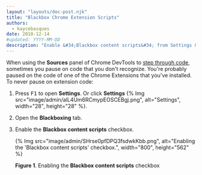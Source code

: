 ```yaml
---
layout: "layouts/doc-post.njk"
title: "Blackbox Chrome Extension Scripts"
authors:
  - kaycebasques
date: 2018-12-14
#updated: YYYY-MM-DD
description: "Enable &#34;Blackbox content scripts&#34; from Settings &gt; Blackboxing."
---
```


When using the **Sources** panel of Chrome DevTools to [step through code][1], sometimes you pause
on code that you don't recognize. You're probably paused on the code of one of the Chrome Extensions
that you've installed. To never pause on extension code:

1.  Press <kbd>F1</kbd> to open **Settings**. Or click **Settings**
    {% Img src="image/admin/alL4Um6RCmypEOSCEBgj.png", alt="Settings", width="28", height="28" %}.
2.  Open the **Blackboxing** tab.
3.  Enable the **Blackbox content scripts** checkbox.

    {% Img src="image/admin/SHrse0pfDPQ3fsdwkKbb.png", alt="Enabling the 'Blackbox content scripts' checkbox.", width="800", height="562" %}

    **Figure 1**. Enabling the **Blackbox content scripts** checkbox

[1]: /web/tools/chrome-devtools/javascript#code-stepping
